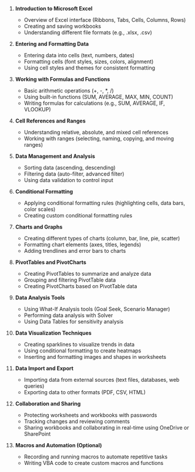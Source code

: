 
1. **Introduction to Microsoft Excel**
   - Overview of Excel interface (Ribbons, Tabs, Cells, Columns, Rows)
   - Creating and saving workbooks
   - Understanding different file formats (e.g., .xlsx, .csv)

2. **Entering and Formatting Data**
   - Entering data into cells (text, numbers, dates)
   - Formatting cells (font styles, sizes, colors, alignment)
   - Using cell styles and themes for consistent formatting

3. **Working with Formulas and Functions**
   - Basic arithmetic operations (+, -, *, /)
   - Using built-in functions (SUM, AVERAGE, MAX, MIN, COUNT)
   - Writing formulas for calculations (e.g., SUM, AVERAGE, IF, VLOOKUP)

4. **Cell References and Ranges**
   - Understanding relative, absolute, and mixed cell references
   - Working with ranges (selecting, naming, copying, and moving ranges)

5. **Data Management and Analysis**
   - Sorting data (ascending, descending)
   - Filtering data (auto-filter, advanced filter)
   - Using data validation to control input

6. **Conditional Formatting**
   - Applying conditional formatting rules (highlighting cells, data bars, color scales)
   - Creating custom conditional formatting rules

7. **Charts and Graphs**
   - Creating different types of charts (column, bar, line, pie, scatter)
   - Formatting chart elements (axes, titles, legends)
   - Adding trendlines and error bars to charts

8. **PivotTables and PivotCharts**
   - Creating PivotTables to summarize and analyze data
   - Grouping and filtering PivotTable data
   - Creating PivotCharts based on PivotTable data

9. **Data Analysis Tools**
   - Using What-If Analysis tools (Goal Seek, Scenario Manager)
   - Performing data analysis with Solver
   - Using Data Tables for sensitivity analysis

10. **Data Visualization Techniques**
    - Creating sparklines to visualize trends in data
    - Using conditional formatting to create heatmaps
    - Inserting and formatting images and shapes in worksheets

11. **Data Import and Export**
    - Importing data from external sources (text files, databases, web queries)
    - Exporting data to other formats (PDF, CSV, HTML)

12. **Collaboration and Sharing**
    - Protecting worksheets and workbooks with passwords
    - Tracking changes and reviewing comments
    - Sharing workbooks and collaborating in real-time using OneDrive or SharePoint

13. **Macros and Automation (Optional)**
    - Recording and running macros to automate repetitive tasks
    - Writing VBA code to create custom macros and functions

